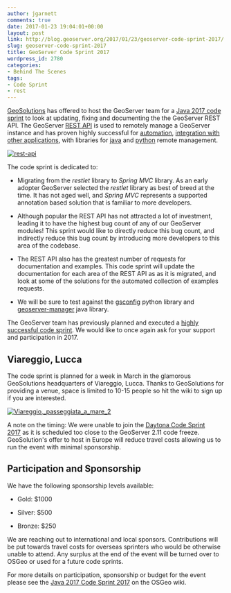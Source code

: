 ```yaml
---
author: jgarnett
comments: true
date: 2017-01-23 19:04:01+00:00
layout: post
link: http://blog.geoserver.org/2017/01/23/geoserver-code-sprint-2017/
slug: geoserver-code-sprint-2017
title: GeoServer Code Sprint 2017
wordpress_id: 2780
categories:
- Behind The Scenes
tags:
- Code Sprint
- rest
---
```


[GeoSolutions](http://www.geo-solutions.it) has offered to host the GeoServer team for a [Java 2017 code sprint](https://wiki.osgeo.org/wiki/Java_2017_Code_Sprint) to look at updating, fixing and documenting the the GeoServer REST API. The GeoServer [REST API](http://docs.geoserver.org/latest/en/user/rest/index.html) is used to remotely manage a GeoServer instance and has proven highly successful for [automation](http://docs.geoserver.org/latest/en/user/rest/examples/curl.html), [integration with other applications](http://blog.geoserver.org/2015/12/23/geoserver-explorer-plugin-for-qgis/), with libraries for [java](https://github.com/geosolutions-it/geoserver-manager) and [python](https://github.com/boundlessgeo/gsconfig) remote management.[
](http://blog.geoserver.org/wp-content/uploads/2017/01/rest-api.png)

[![rest-api](http://blog.geoserver.org/wp-content/uploads/2017/01/rest-api-1.png)](http://blog.geoserver.org/wp-content/uploads/2017/01/rest-api-1.png)

The code sprint is dedicated to:



 	
  * Migrating from the _restlet_ library to _Spring MVC_ library. As an early adopter GeoServer selected the _restlet_ library as best of breed at the time. It has not aged well, and _Spring MVC_ represents a supported annotation based solution that is familiar to more developers.

 	
  * Although popular the REST API has not attracted a lot of investment, leading it to have the highest bug count of any of our GeoServer modules! This sprint would like to directly reduce this bug count, and indirectly reduce this bug count by introducing more developers to this area of the codebase.

 	
  * The REST API also has the greatest number of requests for documentation and examples. This code sprint will update the documentation for each area of the REST API as as it is migrated, and look at some of the solutions for the automated collection of examples requests.

 	
  * We will be sure to test against the [gsconfig](https://github.com/boundlessgeo/gsconfig) python library and [geoserver-manager](https://github.com/geosolutions-it/geoserver-manager) java library.


The GeoServer team has previously planned and executed a [highly successful code sprint](http://blog.geoserver.org/2016/01/25/geoserver-code-sprint-success/). We would like to once again ask for your support and participation in 2017.


## Viareggio, Lucca




The code sprint is planned for a week in March in the glamorous GeoSolutions headquarters of Viareggio, Lucca. Thanks to GeoSolutions for providing a venue, space is limited to 10-15 people so hit the wiki to sign up if you are interested.




[![Viareggio,_passeggiata_a_mare_2](http://blog.geoserver.org/wp-content/uploads/2017/01/Viareggio_passeggiata_a_mare_2-300x225.jpg)](http://blog.geoserver.org/wp-content/uploads/2017/01/Viareggio_passeggiata_a_mare_2.jpg)




A note on the timing: We were unable to join the [Daytona Code Sprint 2017](https://wiki.osgeo.org/wiki/Daytona_Beach_Code_Sprint_2017) as it is scheduled too close to the GeoServer 2.11 code freeze. GeoSolution's offer to host in Europe will reduce travel costs allowing us to run the event with minimal sponsorship.





## Participation and Sponsorship


We have the following sponsorship levels available:



 	
  * Gold: $1000

 	
  * Silver: $500

 	
  * Bronze: $250


We are reaching out to international and local sponsors. Contributions will be put towards travel costs for overseas sprinters who would be otherwise unable to attend. Any surplus at the end of the event will be turned over to OSGeo or used for a future code sprints.

For more details on participation, sponsorship or budget for the event please see the [Java 2017 Code Sprint 2017](https://wiki.osgeo.org/wiki/Java_2017_Code_Sprint#How_to_Sponsor) on the OSGeo wiki.
